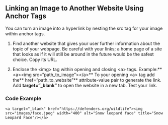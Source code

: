 ## Linking an Image to Another Website Using Anchor Tags

You can turn an image into a hyperlink by nesting the src tag for your image within anchor tags.

1. Find another website that gives your user further information about the topic of your webpage. Be careful with your links; a home page of a site that looks as if it will still be around in the future would be the safest choice. Copy its URL.

2. Enclose the &lt;img&gt; tag within opening and closing &lt;a&gt; tags. Example:** &lt;a&gt;&lt;img src=”path\_to\_image”&gt;&lt;/a&gt;** To your opening &lt;a&gt; tag add the** href=”path\_to\_website”** attribute-value pair to generate the link. Add **target=”\_blank”** to open the website in a new tab. Test your link.

### Code Example

`<a target="_blank" href="https://defenders.org/wildlife"><img src="images/face.jpeg" width="400" alt="Snow leopard face" title="Snow Leopard Face"/></a>`


